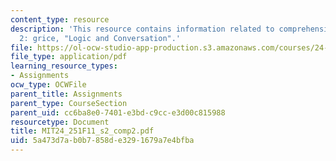 ```yaml
---
content_type: resource
description: 'This resource contains information related to comprehension exercise
  2: grice, "Logic and Conversation".'
file: https://ol-ocw-studio-app-production.s3.amazonaws.com/courses/24-251-introduction-to-philosophy-of-language-fall-2011/5a473d7ab0b7858de3291679a7e4bfba_MIT24_251F11_s2_comp2.pdf
file_type: application/pdf
learning_resource_types:
- Assignments
ocw_type: OCWFile
parent_title: Assignments
parent_type: CourseSection
parent_uid: cc6ba8e0-7401-e3bd-c9cc-e3d00c815988
resourcetype: Document
title: MIT24_251F11_s2_comp2.pdf
uid: 5a473d7a-b0b7-858d-e329-1679a7e4bfba
---
```

